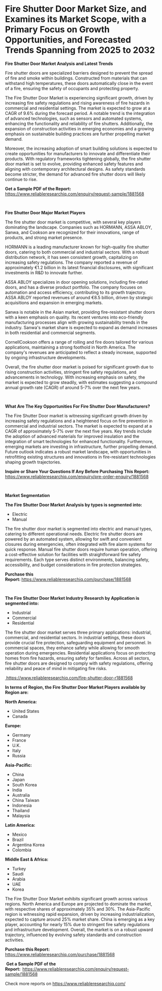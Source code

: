 <p><h1>Fire Shutter Door Market Size, and Examines its Market Scope, with a Primary Focus on Growth Opportunities, and Forecasted Trends Spanning from 2025 to 2032</h1></p><p><strong>Fire Shutter Door Market Analysis and Latest Trends</strong></p>
<p><p>Fire shutter doors are specialized barriers designed to prevent the spread of fire and smoke within buildings. Constructed from materials that can withstand high temperatures, these doors automatically close in the event of a fire, ensuring the safety of occupants and protecting property. </p><p>The Fire Shutter Door Market is experiencing significant growth, driven by increasing fire safety regulations and rising awareness of fire hazards in commercial and residential settings. The market is expected to grow at a CAGR of 9.6% during the forecast period. A notable trend is the integration of advanced technologies, such as sensors and automated systems, enhancing the functionality and reliability of fire shutters. Additionally, the expansion of construction activities in emerging economies and a growing emphasis on sustainable building practices are further propelling market demand.</p><p>Moreover, the increasing adoption of smart building solutions is expected to create opportunities for manufacturers to innovate and differentiate their products. With regulatory frameworks tightening globally, the fire shutter door market is set to evolve, providing enhanced safety features and aligning with contemporary architectural designs. As safety standards become stricter, the demand for advanced fire shutter doors will likely continue to rise.</p></p>
<p><strong>Get a Sample PDF of the Report:&nbsp;</strong> <a href="https://www.reliableresearchiq.com/enquiry/request-sample/1881568?utm_campaign=3180&utm_medium=2&utm_source=Github&utm_content=ia&utm_term=11042025&utm_id=fire-shutter-door">https://www.reliableresearchiq.com/enquiry/request-sample/1881568</a></p>
<p>&nbsp;</p>
<p><strong>Fire Shutter Door Major Market Players</strong></p>
<p><p>The fire shutter door market is competitive, with several key players dominating the landscape. Companies such as HORMANN, ASSA ABLOY, Sanwa, and Cookson are recognized for their innovations, range of products, and strong market presence.</p><p>HORMANN is a leading manufacturer known for high-quality fire shutter doors, catering to both commercial and industrial sectors. With a robust distribution network, it has seen consistent growth, capitalizing on increasing safety regulations. The company reported a revenue of approximately €1.2 billion in its latest financial disclosures, with significant investments in R&D to innovate further.</p><p>ASSA ABLOY specializes in door opening solutions, including fire-rated doors, and has a diverse product portfolio. The company focuses on automation and access efficiency, contributing to its growth trajectory. ASSA ABLOY reported revenues of around €8.5 billion, driven by strategic acquisitions and expansion in emerging markets.</p><p>Sanwa is notable in the Asian market, providing fire-resistant shutter doors with a keen emphasis on quality. Its recent ventures into eco-friendly manufacturing processes align with growing sustainability trends in the industry. Sanwa's market share is expected to expand as demand increases in both residential and commercial segments.</p><p>CornellCookson offers a range of rolling and fire doors tailored for various applications, maintaining a strong foothold in North America. The company's revenues are anticipated to reflect a steady increase, supported by ongoing infrastructure developments.</p><p>Overall, the fire shutter door market is poised for significant growth due to rising construction activities, stringent fire safety regulations, and advancements in technology. With increasing emphasis on safety, the market is expected to grow steadily, with estimates suggesting a compound annual growth rate (CAGR) of around 5-7% over the next few years.</p></p>
<p>&nbsp;</p>
<p><strong>What Are The Key Opportunities For Fire Shutter Door Manufacturers?</strong></p>
<p><p>The Fire Shutter Door market is witnessing significant growth driven by increasing safety regulations and a heightened focus on fire prevention in commercial and industrial sectors. The market is expected to expand at a CAGR of approximately 5-7% over the next five years. Key trends include the adoption of advanced materials for improved insulation and the integration of smart technologies for enhanced functionality. Furthermore, emerging markets are investing in infrastructure, further propelling demand. Future outlook indicates a robust market landscape, with opportunities in retrofitting existing structures and innovations in fire-resistant technologies shaping growth trajectories.</p></p>
<p><strong>Inquire or Share Your Questions If Any Before Purchasing This Report:</strong> <a href="https://www.reliableresearchiq.com/enquiry/pre-order-enquiry/1881568?utm_campaign=3180&utm_medium=2&utm_source=Github&utm_content=ia&utm_term=11042025&utm_id=fire-shutter-door">https://www.reliableresearchiq.com/enquiry/pre-order-enquiry/1881568</a></p>
<p>&nbsp;</p>
<p><strong>Market Segmentation</strong></p>
<p><strong>The Fire Shutter Door Market Analysis by types is segmented into:</strong></p>
<p><ul><li>Electric</li><li>Manual</li></ul></p>
<p><p>The fire shutter door market is segmented into electric and manual types, catering to different operational needs. Electric fire shutter doors are powered by an automated system, allowing for swift and convenient closures during emergencies, often integrated with fire alarm systems for quick response. Manual fire shutter doors require human operation, offering a cost-effective solution for facilities with straightforward fire safety requirements. Each type serves distinct environments, balancing safety, accessibility, and budget considerations in fire protection strategies.</p></p>
<p><strong>Purchase this Report:&nbsp;</strong><a href="https://www.reliableresearchiq.com/purchase/1881568?utm_campaign=3180&utm_medium=2&utm_source=Github&utm_content=ia&utm_term=11042025&utm_id=fire-shutter-door">https://www.reliableresearchiq.com/purchase/1881568</a></p>
<p>&nbsp;</p>
<p><strong>The Fire Shutter Door Market Industry Research by Application is segmented into:</strong></p>
<p><ul><li>Industrial</li><li>Commercial</li><li>Residential</li></ul></p>
<p><p>The fire shutter door market serves three primary applications: industrial, commercial, and residential sectors. In industrial settings, these doors provide crucial fire protection, safeguarding equipment and personnel. In commercial spaces, they enhance safety while allowing for smooth operation during emergencies. Residential applications focus on protecting homes from fire hazards, ensuring safety for families. Across all sectors, fire shutter doors are designed to comply with safety regulations, offering reliability and peace of mind in mitigating fire risks.</p></p>
<p><a href="https://www.reliableresearchiq.com/fire-shutter-door-r1881568?utm_campaign=3180&utm_medium=2&utm_source=Github&utm_content=ia&utm_term=11042025&utm_id=fire-shutter-door">&nbsp;https://www.reliableresearchiq.com/fire-shutter-door-r1881568</a></p>
<p><strong>In terms of Region, the Fire Shutter Door Market Players available by Region are:</strong></p>
<p>
    <p> <strong> North America: </strong>
        <ul>
            <li>United States</li>
            <li>Canada</li>
        </ul>
        </p> 
    <p> <strong> Europe: </strong>
        <ul>
            <li>Germany</li>
            <li>France</li>
            <li>U.K.</li>
            <li>Italy</li>
            <li>Russia</li>
        </ul>
        </p> 
    <p> <strong> Asia-Pacific: </strong>
        <ul>
            <li>China</li>
            <li>Japan</li>
            <li>South Korea</li>
            <li>India</li>
            <li>Australia</li>
            <li>China Taiwan</li>
            <li>Indonesia</li>
            <li>Thailand</li>
            <li>Malaysia</li>
        </ul>
        </p> 
    <p> <strong> Latin America: </strong>
        <ul>
            <li>Mexico</li>
            <li>Brazil</li>
            <li>Argentina Korea</li>
            <li>Colombia</li>
        </ul>
        </p> 
    <p> <strong> Middle East & Africa: </strong>
        <ul>
            <li>Turkey</li>
            <li>Saudi</li>
            <li>Arabia</li>
            <li>UAE</li>
            <li>Korea</li>
        </ul>
    </p>
    </p>
<p><p>The Fire Shutter Door Market exhibits significant growth across various regions. North America and Europe are projected to dominate the market, with respective shares of approximately 35% and 30%. The Asia-Pacific region is witnessing rapid expansion, driven by increasing industrialization, expected to capture around 25% market share. China is emerging as a key player, accounting for nearly 15% due to stringent fire safety regulations and infrastructure development. Overall, the market is on a robust upward trajectory, influenced by evolving safety standards and construction activities.</p></p>
<p><strong>Purchase this Report: </strong><a href="https://www.reliableresearchiq.com/purchase/1881568?utm_campaign=3180&utm_medium=2&utm_source=Github&utm_content=ia&utm_term=11042025&utm_id=fire-shutter-door">https://www.reliableresearchiq.com/purchase/1881568</a></p>
<p>&nbsp;<strong>Get a Sample PDF of the Report:&nbsp;&nbsp;</strong><a href="https://www.reliableresearchiq.com/enquiry/request-sample/1881568?utm_campaign=3180&utm_medium=2&utm_source=Github&utm_content=ia&utm_term=11042025&utm_id=fire-shutter-door">https://www.reliableresearchiq.com/enquiry/request-sample/1881568</a></p>
<p><strong></strong></p>
<p>Check more reports on <a href="https://www.reliableresearchiq.com/?utm_campaign=3180&utm_medium=2&utm_source=Github&utm_content=ia&utm_term=11042025&utm_id=fire-shutter-door">https://www.reliableresearchiq.com/</a></p>